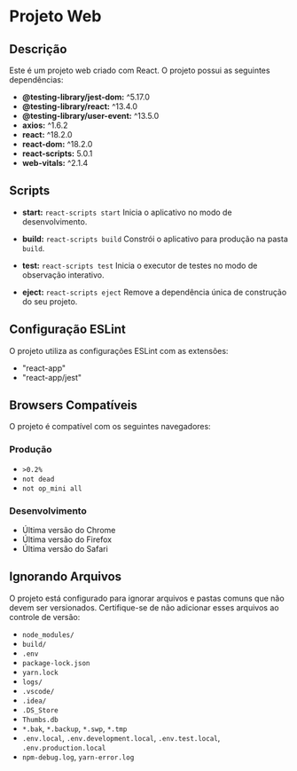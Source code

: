 # Projeto Web

## Descrição
Este é um projeto web criado com React. O projeto possui as seguintes dependências:

- **@testing-library/jest-dom:** ^5.17.0
- **@testing-library/react:** ^13.4.0
- **@testing-library/user-event:** ^13.5.0
- **axios:** ^1.6.2
- **react:** ^18.2.0
- **react-dom:** ^18.2.0
- **react-scripts:** 5.0.1
- **web-vitals:** ^2.1.4

## Scripts

- **start:** `react-scripts start`
  Inicia o aplicativo no modo de desenvolvimento.

- **build:** `react-scripts build`
  Constrói o aplicativo para produção na pasta `build`.

- **test:** `react-scripts test`
  Inicia o executor de testes no modo de observação interativo.

- **eject:** `react-scripts eject`
  Remove a dependência única de construção do seu projeto.

## Configuração ESLint

O projeto utiliza as configurações ESLint com as extensões:

- "react-app"
- "react-app/jest"

## Browsers Compatíveis

O projeto é compatível com os seguintes navegadores:

### Produção

- `>0.2%`
- `not dead`
- `not op_mini all`

### Desenvolvimento

- Última versão do Chrome
- Última versão do Firefox
- Última versão do Safari

## Ignorando Arquivos

O projeto está configurado para ignorar arquivos e pastas comuns que não devem ser versionados. Certifique-se de não adicionar esses arquivos ao controle de versão:

- `node_modules/`
- `build/`
- `.env`
- `package-lock.json`
- `yarn.lock`
- `logs/`
- `.vscode/`
- `.idea/`
- `.DS_Store`
- `Thumbs.db`
- `*.bak`, `*.backup`, `*.swp`, `*.tmp`
- `.env.local`, `.env.development.local`, `.env.test.local`, `.env.production.local`
- `npm-debug.log`, `yarn-error.log`

